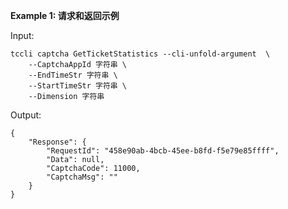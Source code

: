 **Example 1: 请求和返回示例**



Input: 

```
tccli captcha GetTicketStatistics --cli-unfold-argument  \
    --CaptchaAppId 字符串 \
    --EndTimeStr 字符串 \
    --StartTimeStr 字符串 \
    --Dimension 字符串
```

Output: 
```
{
    "Response": {
        "RequestId": "458e90ab-4bcb-45ee-b8fd-f5e79e85ffff",
        "Data": null,
        "CaptchaCode": 11000,
        "CaptchaMsg": ""
    }
}
```


